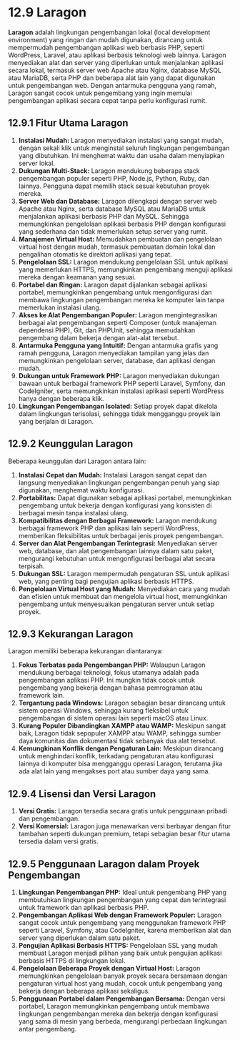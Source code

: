 # 12.9 Laragon

**Laragon** adalah lingkungan pengembangan lokal (local development environment) yang ringan dan mudah digunakan, dirancang untuk mempermudah pengembangan aplikasi web berbasis PHP, seperti WordPress, Laravel, atau aplikasi berbasis teknologi web lainnya. Laragon menyediakan alat dan server yang diperlukan untuk menjalankan aplikasi secara lokal, termasuk server web Apache atau Nginx, database MySQL atau MariaDB, serta PHP dan beberapa alat lain yang dapat digunakan untuk pengembangan web. Dengan antarmuka pengguna yang ramah, Laragon sangat cocok untuk pengembang yang ingin memulai pengembangan aplikasi secara cepat tanpa perlu konfigurasi rumit.

## **12.9.1 Fitur Utama Laragon**

1. **Instalasi Mudah:** Laragon menyediakan instalasi yang sangat mudah, dengan sekali klik untuk menginstal seluruh lingkungan pengembangan yang dibutuhkan. Ini menghemat waktu dan usaha dalam menyiapkan server lokal.
2. **Dukungan Multi-Stack:** Laragon mendukung beberapa stack pengembangan populer seperti PHP, Node.js, Python, Ruby, dan lainnya. Pengguna dapat memilih stack sesuai kebutuhan proyek mereka.
3. **Server Web dan Database:** Laragon dilengkapi dengan server web Apache atau Nginx, serta database MySQL atau MariaDB untuk menjalankan aplikasi berbasis PHP dan MySQL. Sehingga memungkinkan pengelolaan aplikasi berbasis PHP dengan konfigurasi yang sederhana dan tidak memerlukan setup server yang rumit.
4. **Manajemen Virtual Host:** Memudahkan pembuatan dan pengelolaan virtual host dengan mudah, termasuk pembuatan domain lokal dan pengalihan otomatis ke direktori aplikasi yang tepat.
5. **Pengelolaan SSL:** Laragon mendukung pengelolaan SSL untuk aplikasi yang memerlukan HTTPS, memungkinkan pengembang menguji aplikasi mereka dengan keamanan yang sesuai.
6. **Portabel dan Ringan:** Laragon dapat dijalankan sebagai aplikasi portabel, memungkinkan pengembang untuk mengonfigurasi dan membawa lingkungan pengembangan mereka ke komputer lain tanpa memerlukan instalasi ulang.
7. **Akses ke Alat Pengembangan Populer:** Laragon mengintegrasikan berbagai alat pengembangan seperti Composer (untuk manajeman dependensi PHP), Git, dan PHPUnit, sehingga memudahkan pengembang dalam bekerja dengan alat-alat tersebut.
8. **Antarmuka Pengguna yang Intuitif:** Dengan antarmuka grafis yang ramah pengguna, Laragon menyediakan tampilan yang jelas dan memungkinkan pengelolaan server, database, dan aplikasi dengan mudah.
9. **Dukungan untuk Framework PHP:** Laragon menyediakan dukungan bawaan untuk berbagai framework PHP seperti Laravel, Symfony, dan CodeIgniter, serta memungkinkan instalasi aplikasi seperti WordPress hanya dengan beberapa klik.
10. **Lingkungan Pengembangan Isolated:** Setiap proyek dapat dikelola dalam lingkungan terisolasi, sehingga tidak mengganggu proyek lain yang berjalan di Laragon.

## **12.9.2 Keunggulan Laragon**

Beberapa keunggulan dari Laragon antara lain:

1. **Instalasi Cepat dan Mudah:** Instalasi Laragon sangat cepat dan langsung menyediakan lingkungan pengembangan penuh yang siap digunakan, menghemat waktu konfigurasi.
2. **Portabilitas:** Dapat digunakan sebagai aplikasi portabel, memungkinkan pengembang untuk bekerja dengan konfigurasi yang konsisten di berbagai mesin tanpa instalasi ulang.
3. **Kompatibilitas dengan Berbagai Framework:** Laragon mendukung berbagai framework PHP dan aplikasi lain seperti WordPress, memberikan fleksibilitas untuk berbagai jenis proyek pengembangan.
4. **Server dan Alat Pengembangan Terintegrasi:** Menyediakan server web, database, dan alat pengembangan lainnya dalam satu paket, mengurangi kebutuhan untuk mengonfigurasi berbagai alat secara terpisah.
5. **Dukungan SSL:** Laragon mempermudah pengaturan SSL untuk aplikasi web, yang penting bagi pengujian aplikasi berbasis HTTPS.
6. **Pengelolaan Virtual Host yang Mudah:** Menyediakan cara yang mudah dan efisien untuk membuat dan mengelola virtual host, memungkinkan pengembang untuk menyesuaikan pengaturan server untuk setiap proyek.

## **12.9.3 Kekurangan Laragon**

Laragon memiliki beberapa kekurangan diantaranya:

1. **Fokus Terbatas pada Pengembangan PHP:** Walaupun Laragon mendukung berbagai teknologi, fokus utamanya adalah pada pengembangan aplikasi PHP. Ini mungkin tidak cocok untuk pengembang yang bekerja dengan bahasa pemrograman atau framework lain.
2. **Tergantung pada Windows:** Laragon sebagian besar dirancang untuk sistem operasi Windows, sehingga kurang fleksibel untuk pengembangan di sistem operasi lain seperti macOS atau Linux.
3. **Kurang Populer Dibandingkan XAMPP atau WAMP:** Meskipun sangat baik, Laragon tidak sepopuler XAMPP atau WAMP, sehingga sumber daya komunitas dan dokumentasi tidak sebanyak dua alat tersebut.
4. **Kemungkinan Konflik dengan Pengaturan Lain:** Meskipun dirancang untuk menghindari konflik, terkadang pengaturan atau konfigurasi lainnya di komputer bisa mengganggu operasi Laragon, terutama jika ada alat lain yang mengakses port atau sumber daya yang sama.

## **12.9.4 Lisensi dan Versi Laragon**

1. **Versi Gratis:** Laragon tersedia secara gratis untuk penggunaan pribadi dan pengembangan.
2. **Versi Komersial:** Laragon juga menawarkan versi berbayar dengan fitur tambahan seperti dukungan premium, tetapi sebagian besar fitur utama tersedia dalam versi gratis.

## **12.9.5 Penggunaan Laragon dalam Proyek Pengembangan**

1. **Lingkungan Pengembangan PHP:** Ideal untuk pengembang PHP yang membutuhkan lingkungan pengembangan yang cepat dan terintegrasi untuk framework dan aplikasi berbasis PHP.
2. **Pengembangan Aplikasi Web dengan Framework Populer:** Laragon sangat cocok untuk pengembang yang menggunakan framework PHP seperti Laravel, Symfony, atau CodeIgniter, karena memberikan alat dan server yang diperlukan dalam satu paket.
3. **Pengujian Aplikasi Berbasis HTTPS:** Pengelolaan SSL yang mudah membuat Laragon menjadi pilihan yang baik untuk pengujian aplikasi berbasis HTTPS di lingkungan lokal.
4. **Pengelolaan Beberapa Proyek dengan Virtual Host:** Laragon memungkinkan pengelolaan banyak proyek secara bersamaan dengan pengaturan virtual host yang mudah, cocok untuk pengembang yang bekerja dengan beberapa aplikasi sekaligus.
5. **Penggunaan Portabel dalam Pengembangan Bersama:** Dengan versi portabel, Laragon memungkinkan pengembang untuk membawa lingkungan pengembangan mereka dan bekerja dengan konfigurasi yang sama di mesin yang berbeda, mengurangi perbedaan lingkungan antar pengembang.